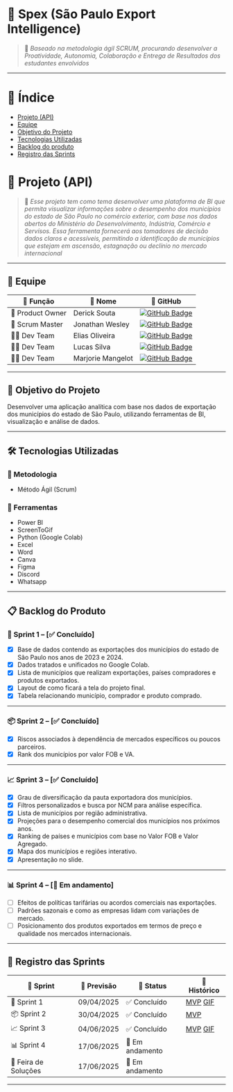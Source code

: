 # 🔧 Spex (São Paulo Export Intelligence)
> 📌 *Baseado na metodologia ágil SCRUM, procurando desenvolver a Proatividade, Autonomia, Colaboração e Entrega de Resultados dos estudantes envolvidos*

---

# 📑 Índice
* [Projeto (API)](#-projeto-api)
* [Equipe](#-equipe)
* [Objetivo do Projeto](#-objetivo-do-projeto)
* [Tecnologias Utilizadas](#%EF%B8%8F-tecnologias-utilizadas)
* [Backlog do produto](#-backlog-do-produto)
* [Registro das Sprints](#-registro-das-sprints)

# 🚀 Projeto (API) 
> 📌 *Esse projeto tem como tema desenvolver uma plataforma de BI que permita visualizar informações sobre o desempenho dos municípios do estado de São Paulo no comércio exterior, com base nos dados abertos do Ministério do Desenvolvimento, Indústria, Comércio e Servísos. Essa ferramenta fornecerá aos tomadores de decisão dados claros e acessíveis, permitindo a identificação de municípios que estejam em ascensão, estagnação ou declínio no mercado internacional*

---

## 👥 Equipe

| 💼 Função        | 👤 Nome               | 🔗 GitHub |
|------------------|----------------------|------------------------------------------------------------------|
| 🧭 Product Owner | Derick Souta         | [![GitHub Badge](https://img.shields.io/badge/GitHub-111217?style=flat-square&logo=github&logoColor=white)](https://github.com/DerickSouta) |
| 🧩 Scrum Master  | Jonathan Wesley      | [![GitHub Badge](https://img.shields.io/badge/GitHub-111217?style=flat-square&logo=github&logoColor=white)](https://github.com/JonathanWesleyFS) |
| 👨‍💻 Dev Team     | Elias Oliveira       | [![GitHub Badge](https://img.shields.io/badge/GitHub-111217?style=flat-square&logo=github&logoColor=white)](https://github.com/Oliveira835) |
| 👨‍💻 Dev Team     | Lucas Silva          | [![GitHub Badge](https://img.shields.io/badge/GitHub-111217?style=flat-square&logo=github&logoColor=white)](https://github.com/LucasSilva59) |
| 👩‍💻 Dev Team     | Marjorie Mangelot    | [![GitHub Badge](https://img.shields.io/badge/GitHub-111217?style=flat-square&logo=github&logoColor=white)](https://github.com/MarjorieMangelot) |

---

## 🎯 Objetivo do Projeto

Desenvolver uma aplicação analítica com base nos dados de exportação dos municípios do estado de São Paulo, utilizando ferramentas de BI, visualização e análise de dados.

---

## 🛠️ Tecnologias Utilizadas

### 📌 Metodologia
- Método Ágil (Scrum)

### 🧰 Ferramentas
- Power BI
- ScreenToGif
- Python (Google Colab)
- Excel
- Word
- Canva
- Figma
- Discord
- Whatsapp

---

## 📋 Backlog do Produto

### 🏁 Sprint 1 – [✅ Concluído]
- [x] Base de dados contendo as exportações dos municípios do estado de São Paulo nos anos de 2023 e 2024.
- [x] Dados tratados e unificados no Google Colab.
- [x] Lista de municípios que realizam exportações, países compradores e produtos exportados.
- [x] Layout de como ficará a tela do projeto final.
- [x] Tabela relacionando município, comprador e produto comprado.

---

### 📦 Sprint 2 – [✅ Concluído]
- [x] Riscos associados à dependência de mercados específicos ou poucos parceiros.
- [x] Rank dos municípios por valor FOB e VA.

---

### 📈 Sprint 3 – [✅ Concluído]
- [x] Grau de diversificação da pauta exportadora dos municípios.
- [x] Filtros personalizados e busca por NCM para análise específica.
- [x] Lista de municípios por região administrativa.
- [x] Projeções para o desempenho comercial dos municípios nos próximos anos.
- [x] Ranking de países e municípios com base no Valor FOB e Valor Agregado.
- [x] Mapa dos municípios e regiões interativo.
- [x] Apresentação no slide.
---

### 📊 Sprint 4 – [🔄 Em andamento]
- [ ] Efeitos de políticas tarifárias ou acordos comerciais nas exportações.
- [ ] Padrões sazonais e como as empresas lidam com variações de mercado.
- [ ] Posicionamento dos produtos exportados em termos de preço e qualidade nos mercados internacionais. 
---

## 📅 Registro das Sprints

| 🚚 Sprint              | 📆 Previsão   | 📌 Status | 📝 Histórico |
|---------------------|---------------|-----------|----------------|
| 🏁 Sprint 1            | 09/04/2025     | ✅ Concluído | [MVP](https://colab.research.google.com/drive/1AfKBgg5_sqDhH-rbfQ9lODmkrxZxMGIh) [GIF](https://drive.google.com/file/d/1Db-40i6DbQGl1CCd_FaWhNcWL1tt_FcK/view?usp=sharing) |
| 📦 Sprint 2            | 30/04/2025     | ✅ Concluído | [MVP](https://drive.google.com/file/d/1XMfBVbAXyNgi4J_RShvRKP8kEh7kjSZP/view?usp=drive_link) |
| 📈 Sprint 3            | 04/06/2025     | ✅ Concluído | [MVP](https://app.powerbi.com/links/vWD-uTHK1m?ctid=cf72e2bd-7a2b-4783-bdeb-39d57b07f76f&pbi_source=linkShare) [GIF](https://drive.google.com/file/d/1X3NOj_050acoehaQnnoH7irhhAmRcR5n/view?usp=drive_link) |
| 📊 Sprint 4            | 17/06/2025     | 🔄 Em andamento | |
| 🎪 Feira de Soluções | 17/06/2025     | 🔄 Em andamento | |

---
